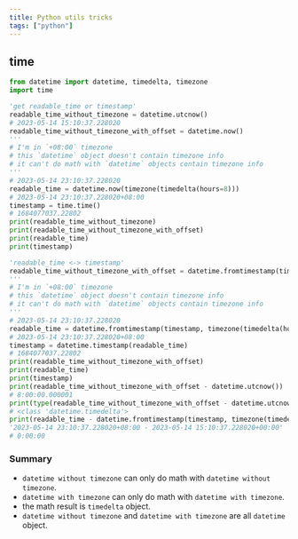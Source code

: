 ```yaml
---
title: Python utils tricks
tags: ["python"]
---
```


## time

```py
from datetime import datetime, timedelta, timezone
import time

'get readable_time or timestamp'
readable_time_without_timezone = datetime.utcnow()
# 2023-05-14 15:10:37.228020
readable_time_without_timezone_with_offset = datetime.now()
'''
# I'm in `+08:00` timezone
# this `datetime` object doesn't contain timezone info
# it can't do math with `datetime` objects contain timezone info
'''
# 2023-05-14 23:10:37.228020
readable_time = datetime.now(timezone(timedelta(hours=8)))
# 2023-05-14 23:10:37.228020+08:00
timestamp = time.time()
# 1684077037.22802
print(readable_time_without_timezone)
print(readable_time_without_timezone_with_offset)
print(readable_time)
print(timestamp)

'readable_time <-> timestamp'
readable_time_without_timezone_with_offset = datetime.fromtimestamp(timestamp)
'''
# I'm in `+08:00` timezone
# this `datetime` object doesn't contain timezone info
# it can't do math with `datetime` objects contain timezone info
'''
# 2023-05-14 23:10:37.228020
readable_time = datetime.fromtimestamp(timestamp, timezone(timedelta(hours=8)))
# 2023-05-14 23:10:37.228020+08:00
timestamp = datetime.timestamp(readable_time)
# 1684077037.22802
print(readable_time_without_timezone_with_offset)
print(readable_time)
print(timestamp)
print(readable_time_without_timezone_with_offset - datetime.utcnow())
# 8:00:00.000001
print(type(readable_time_without_timezone_with_offset - datetime.utcnow()))
# <class 'datetime.timedelta'>
print(readable_time - datetime.fromtimestamp(timestamp, timezone(timedelta(hours=0))))
'2023-05-14 23:10:37.228020+08:00 - 2023-05-14 15:10:37.228020+00:00'
# 0:00:00
```

### Summary

- `datetime without timezone` can only do math with `datetime without timezone`.
- `datetime with timezone` can only do math with `datetime with timezone`.
- the math result is `timedelta` object.
- `datetime without timezone` and `datetime with timezone` are all `datetime` object.
